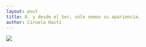 ```yaml
---
layout: post
title: 8. y desde el Ser, sólo vemos su apariencia.
author: Ciruela Haití
---
```


![](https://ciruelahaiti.github.io/images/009.jpg)
